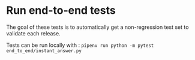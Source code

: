 # Run end-to-end tests

The goal of these tests is to automatically get a non-regression test set
to validate each release.

Tests can be run locally with :
`pipenv run python -m pytest end_to_end/instant_answer.py`